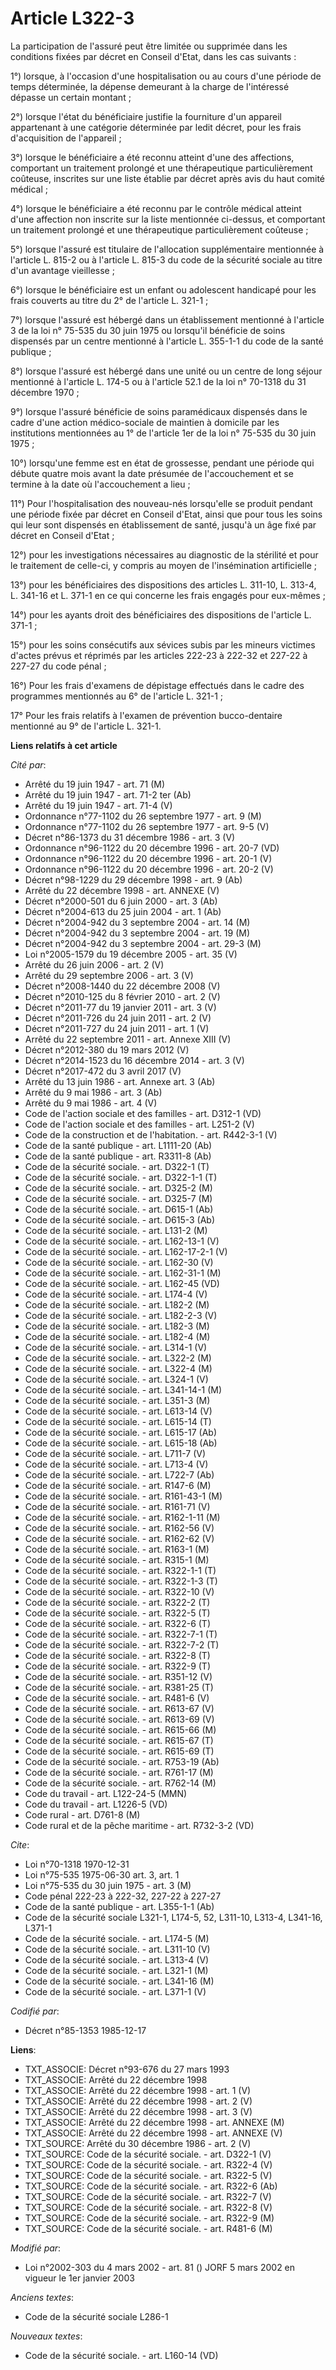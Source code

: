 # Article L322-3

La participation de l'assuré peut être limitée ou supprimée dans les conditions fixées par décret en Conseil d'Etat, dans les
cas suivants : 

1°) lorsque, à l'occasion d'une hospitalisation ou au cours d'une période de temps déterminée, la dépense demeurant à la
charge de l'intéressé dépasse un certain montant ; 

2°) lorsque l'état du bénéficiaire justifie la fourniture d'un appareil appartenant à une catégorie déterminée par ledit
décret, pour les frais d'acquisition de l'appareil ; 

3°) lorsque le bénéficiaire a été reconnu atteint d'une des affections, comportant un traitement prolongé et une
thérapeutique particulièrement coûteuse, inscrites sur une liste établie par décret après avis du haut comité médical ;

4°) lorsque le bénéficiaire a été reconnu par le contrôle médical atteint d'une affection non inscrite sur la liste
mentionnée ci-dessus, et comportant un traitement prolongé et une thérapeutique particulièrement coûteuse ; 

5°) lorsque l'assuré est titulaire de l'allocation supplémentaire mentionnée à l'article L. 815-2 ou à l'article L. 815-3 du
code de la sécurité sociale au titre d'un avantage vieillesse ;

6°) lorsque le bénéficiaire est un enfant ou adolescent handicapé pour les frais couverts au titre du 2° de l'article L.
321-1 ; 

7°) lorsque l'assuré est hébergé dans un établissement mentionné à l'article 3 de la loi n° 75-535 du 30 juin 1975 ou
lorsqu'il bénéficie de soins dispensés par un centre mentionné à l'article L. 355-1-1 du code de la santé publique ;

8°) lorsque l'assuré est hébergé dans une unité ou un centre de long séjour mentionné à l'article L. 174-5 ou à l'article
52.1 de la loi n° 70-1318 du 31 décembre 1970 ; 

9°) lorsque l'assuré bénéficie de soins paramédicaux dispensés dans le cadre d'une action médico-sociale de maintien à
domicile par les institutions mentionnées au 1° de l'article 1er de la loi n° 75-535 du 30 juin 1975 ; 

10°) lorsqu'une femme est en état de grossesse, pendant une période qui débute quatre mois avant la date présumée de
l'accouchement et se termine à la date où l'accouchement a lieu ;

11°) Pour l'hospitalisation des nouveau-nés lorsqu'elle se produit pendant une période fixée par décret en Conseil d'Etat,
ainsi que pour tous les soins qui leur sont dispensés en établissement de santé, jusqu'à un âge fixé par décret en Conseil
d'Etat ;

12°) pour les investigations nécessaires au diagnostic de la stérilité et pour le traitement de celle-ci, y compris au moyen
de l'insémination artificielle ; 

13°) pour les bénéficiaires des dispositions des articles L. 311-10, L. 313-4, L. 341-16 et L. 371-1 en ce qui concerne les
frais engagés pour eux-mêmes ; 

14°) pour les ayants droit des bénéficiaires des dispositions de l'article L. 371-1 ;

15°) pour les soins consécutifs aux sévices subis par les mineurs victimes d'actes prévus et réprimés par les articles 222-23
à 222-32 et 227-22 à 227-27 du code pénal ;

16°) Pour les frais d'examens de dépistage effectués dans le cadre des programmes mentionnés au 6° de l'article L. 321-1 ;

17° Pour les frais relatifs à l'examen de prévention bucco-dentaire mentionné au 9° de l'article L. 321-1.

**Liens relatifs à cet article**

_Cité par_:

  - Arrêté du 19 juin 1947 - art. 71 (M)
  - Arrêté du 19 juin 1947 - art. 71-2 ter (Ab)
  - Arrêté du 19 juin 1947 - art. 71-4 (V)
  - Ordonnance n°77-1102 du 26 septembre 1977 - art. 9 (M)
  - Ordonnance n°77-1102 du 26 septembre 1977 - art. 9-5 (V)
  - Décret n°86-1373 du 31 décembre 1986 - art. 3 (V)
  - Ordonnance n°96-1122 du 20 décembre 1996 - art. 20-7 (VD)
  - Ordonnance n°96-1122 du 20 décembre 1996 - art. 20-1 (V)
  - Ordonnance n°96-1122 du 20 décembre 1996 - art. 20-2 (V)
  - Décret n°98-1229 du 29 décembre 1998 - art. 9 (Ab)
  - Arrêté du 22 décembre 1998 - art. ANNEXE (V)
  - Décret n°2000-501 du 6 juin 2000 - art. 3 (Ab)
  - Décret n°2004-613 du 25 juin 2004 - art. 1 (Ab)
  - Décret n°2004-942 du 3 septembre 2004 - art. 14 (M)
  - Décret n°2004-942 du 3 septembre 2004 - art. 19 (M)
  - Décret n°2004-942 du 3 septembre 2004 - art. 29-3 (M)
  - Loi n°2005-1579 du 19 décembre 2005 - art. 35 (V)
  - Arrêté du 26 juin 2006 - art. 2 (V)
  - Arrêté du 29 septembre 2006 - art. 3 (V)
  - Décret n°2008-1440 du 22 décembre 2008 (V)
  - Décret n°2010-125 du 8 février 2010 - art. 2 (V)
  - Décret n°2011-77 du 19 janvier 2011 - art. 3 (V)
  - Décret n°2011-726 du 24 juin 2011 - art. 2 (V)
  - Décret n°2011-727 du 24 juin 2011 - art. 1 (V)
  - Arrêté du 22 septembre 2011 - art. Annexe XIII (V)
  - Décret n°2012-380 du 19 mars 2012 (V)
  - Décret n°2014-1523 du 16 décembre 2014 - art. 3 (V)
  - Décret n°2017-472 du 3 avril 2017 (V)
  - Arrêté du 13 juin 1986 - art. Annexe art. 3 (Ab)
  - Arrêté du 9 mai 1986 - art. 3 (Ab)
  - Arrêté du 9 mai 1986 - art. 4 (V)
  - Code de l'action sociale et des familles - art. D312-1 (VD)
  - Code de l'action sociale et des familles - art. L251-2 (V)
  - Code de la construction et de l'habitation. - art. R442-3-1 (V)
  - Code de la santé publique - art. L1111-20 (Ab)
  - Code de la santé publique - art. R3311-8 (Ab)
  - Code de la sécurité sociale. - art. D322-1 (T)
  - Code de la sécurité sociale. - art. D322-1-1 (T)
  - Code de la sécurité sociale. - art. D325-2 (M)
  - Code de la sécurité sociale. - art. D325-7 (M)
  - Code de la sécurité sociale. - art. D615-1 (Ab)
  - Code de la sécurité sociale. - art. D615-3 (Ab)
  - Code de la sécurité sociale. - art. L131-2 (M)
  - Code de la sécurité sociale. - art. L162-13-1 (V)
  - Code de la sécurité sociale. - art. L162-17-2-1 (V)
  - Code de la sécurité sociale. - art. L162-30 (V)
  - Code de la sécurité sociale. - art. L162-31-1 (M)
  - Code de la sécurité sociale. - art. L162-45 (VD)
  - Code de la sécurité sociale. - art. L174-4 (V)
  - Code de la sécurité sociale. - art. L182-2 (M)
  - Code de la sécurité sociale. - art. L182-2-3 (V)
  - Code de la sécurité sociale. - art. L182-3 (M)
  - Code de la sécurité sociale. - art. L182-4 (M)
  - Code de la sécurité sociale. - art. L314-1 (V)
  - Code de la sécurité sociale. - art. L322-2 (M)
  - Code de la sécurité sociale. - art. L322-4 (M)
  - Code de la sécurité sociale. - art. L324-1 (V)
  - Code de la sécurité sociale. - art. L341-14-1 (M)
  - Code de la sécurité sociale. - art. L351-3 (M)
  - Code de la sécurité sociale. - art. L613-14 (V)
  - Code de la sécurité sociale. - art. L615-14 (T)
  - Code de la sécurité sociale. - art. L615-17 (Ab)
  - Code de la sécurité sociale. - art. L615-18 (Ab)
  - Code de la sécurité sociale. - art. L711-7 (V)
  - Code de la sécurité sociale. - art. L713-4 (V)
  - Code de la sécurité sociale. - art. L722-7 (Ab)
  - Code de la sécurité sociale. - art. R147-6 (M)
  - Code de la sécurité sociale. - art. R161-43-1 (M)
  - Code de la sécurité sociale. - art. R161-71 (V)
  - Code de la sécurité sociale. - art. R162-1-11 (M)
  - Code de la sécurité sociale. - art. R162-56 (V)
  - Code de la sécurité sociale. - art. R162-62 (V)
  - Code de la sécurité sociale. - art. R163-1 (M)
  - Code de la sécurité sociale. - art. R315-1 (M)
  - Code de la sécurité sociale. - art. R322-1-1 (T)
  - Code de la sécurité sociale. - art. R322-1-3 (T)
  - Code de la sécurité sociale. - art. R322-10 (V)
  - Code de la sécurité sociale. - art. R322-2 (T)
  - Code de la sécurité sociale. - art. R322-5 (T)
  - Code de la sécurité sociale. - art. R322-6 (T)
  - Code de la sécurité sociale. - art. R322-7-1 (T)
  - Code de la sécurité sociale. - art. R322-7-2 (T)
  - Code de la sécurité sociale. - art. R322-8 (T)
  - Code de la sécurité sociale. - art. R322-9 (T)
  - Code de la sécurité sociale. - art. R351-12 (V)
  - Code de la sécurité sociale. - art. R381-25 (T)
  - Code de la sécurité sociale. - art. R481-6 (V)
  - Code de la sécurité sociale. - art. R613-67 (V)
  - Code de la sécurité sociale. - art. R613-69 (V)
  - Code de la sécurité sociale. - art. R615-66 (M)
  - Code de la sécurité sociale. - art. R615-67 (T)
  - Code de la sécurité sociale. - art. R615-69 (T)
  - Code de la sécurité sociale. - art. R753-19 (Ab)
  - Code de la sécurité sociale. - art. R761-17 (M)
  - Code de la sécurité sociale. - art. R762-14 (M)
  - Code du travail - art. L122-24-5 (MMN)
  - Code du travail - art. L1226-5 (VD)
  - Code rural - art. D761-8 (M)
  - Code rural et de la pêche maritime - art. R732-3-2 (VD)

_Cite_:

  - Loi n°70-1318 1970-12-31
  - Loi n°75-535 1975-06-30 art. 3, art. 1
  - Loi n°75-535 du 30 juin 1975 - art. 3 (M)
  - Code pénal 222-23 à 222-32, 227-22 à 227-27
  - Code de la santé publique - art. L355-1-1 (Ab)
  - Code de la sécurité sociale L321-1, L174-5, 52, L311-10, L313-4, L341-16, L371-1
  - Code de la sécurité sociale. - art. L174-5 (M)
  - Code de la sécurité sociale. - art. L311-10 (V)
  - Code de la sécurité sociale. - art. L313-4 (V)
  - Code de la sécurité sociale. - art. L321-1 (M)
  - Code de la sécurité sociale. - art. L341-16 (M)
  - Code de la sécurité sociale. - art. L371-1 (V)

_Codifié par_:

  - Décret n°85-1353 1985-12-17

**Liens**:

  - TXT_ASSOCIE: Décret n°93-676 du 27 mars 1993
  - TXT_ASSOCIE: Arrêté du 22 décembre 1998
  - TXT_ASSOCIE: Arrêté du 22 décembre 1998 - art. 1 (V)
  - TXT_ASSOCIE: Arrêté du 22 décembre 1998 - art. 2 (V)
  - TXT_ASSOCIE: Arrêté du 22 décembre 1998 - art. 3 (V)
  - TXT_ASSOCIE: Arrêté du 22 décembre 1998 - art. ANNEXE (M)
  - TXT_ASSOCIE: Arrêté du 22 décembre 1998 - art. ANNEXE (V)
  - TXT_SOURCE: Arrêté du 30 décembre 1986 - art. 2 (V)
  - TXT_SOURCE: Code de la sécurité sociale. - art. D322-1 (V)
  - TXT_SOURCE: Code de la sécurité sociale. - art. R322-4 (V)
  - TXT_SOURCE: Code de la sécurité sociale. - art. R322-5 (V)
  - TXT_SOURCE: Code de la sécurité sociale. - art. R322-6 (Ab)
  - TXT_SOURCE: Code de la sécurité sociale. - art. R322-7 (V)
  - TXT_SOURCE: Code de la sécurité sociale. - art. R322-8 (V)
  - TXT_SOURCE: Code de la sécurité sociale. - art. R322-9 (M)
  - TXT_SOURCE: Code de la sécurité sociale. - art. R481-6 (M)

_Modifié par_:

  - Loi n°2002-303 du 4 mars 2002 - art. 81 () JORF 5 mars 2002 en vigueur le 1er janvier 2003

_Anciens textes_:

  - Code de la sécurité sociale L286-1

_Nouveaux textes_:

  - Code de la sécurité sociale. - art. L160-14 (VD)
